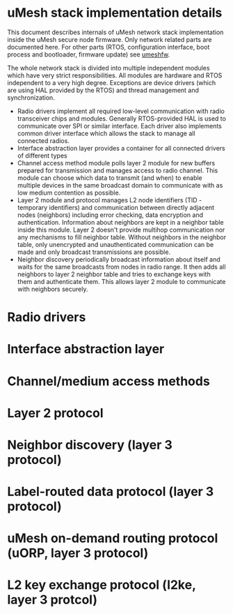 uMesh stack implementation details
========================================================================

This document describes internals of uMesh network stack implementation
inside the uMesh secure node firmware. Only network related parts are
documented here. For other parts (RTOS, configuration interface, boot
process and bootloader, firmware update) see [umeshfw](umeshfw.md).

The whole network stack is divided into multiple independent modules
which have very strict responsibilities. All modules are hardware and
RTOS independent to a very high degree. Exceptions are device drivers
(which are using HAL provided by the RTOS) and thread management and
synchronization.

  - Radio drivers implement all required low-level communication with
    radio transceiver chips and modules. Generally RTOS-provided HAL
    is used to communicate over SPI or similar interface. Each driver
    also implements common driver interface which allows the stack to
    manage all connected radios.
  - Interface abstraction layer provides a container for all connected
    drivers of different types
  - Channel access method module polls layer 2 module for new
    buffers prepared for transmission and manages access to radio
    channel. This module can choose which data to transmit (and when)
    to enable multiple devices in the same broadcast domain to
    communicate with as low medium contention as possible.
  - Layer 2 module and  protocol manages L2 node identifiers (TID -
    temporary identifiers) and communication between directly adjacent
    nodes (neighbors) including error checking, data encryption and
    authentication. Information about neighbors are kept in a
    neighbor table inside this module. Layer 2 doesn't provide multihop
    communication nor any mechanisms to fill neighbor table. Without
    neighbors in the neighbor table, only unencrypted and unauthenticated
    communication can be made and only broadcast transmissions are
    possible.
  - Neighbor discovery periodically broadcast information about itself
    and waits for the same broadcasts from nodes in radio range.
    It then adds all neighbors to layer 2 neighbor table and tries to
    exchange keys with them and authenticate them. This allows layer 2
    module to communicate with neighbors securely.



Radio drivers
========================================================================




Interface abstraction layer
========================================================================


Channel/medium access methods
========================================================================


Layer 2 protocol
========================================================================


Neighbor discovery (layer 3 protocol)
========================================================================

Label-routed data protocol (layer 3 protocol)
========================================================================

uMesh on-demand routing protocol (uORP, layer 3 protocol)
========================================================================

L2 key exchange protocol (l2ke, layer 3 protcol)
========================================================================


